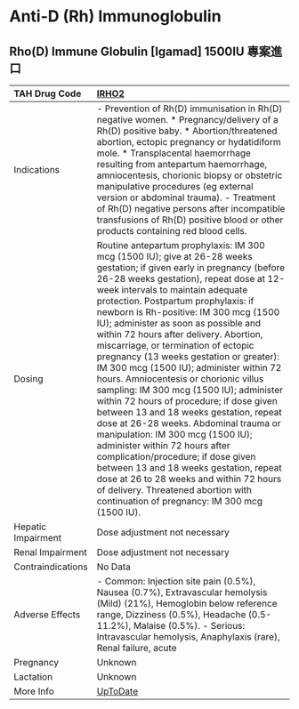 # Anti-D (Rh) Immunoglobulin

## Rho(D) Immune Globulin [Igamad] 1500IU 專案進口

| TAH Drug Code      | [IRHO2](https://www.tahsda.org.tw/drugs/hissearch.php?drug_code=IRHO2)                                                                                                                                                                                                                                                                                                                                                                                                                                                                                                                                                                                                                                                                                                                                                                                                                                                                                                                                          |
|:-------------------|:----------------------------------------------------------------------------------------------------------------------------------------------------------------------------------------------------------------------------------------------------------------------------------------------------------------------------------------------------------------------------------------------------------------------------------------------------------------------------------------------------------------------------------------------------------------------------------------------------------------------------------------------------------------------------------------------------------------------------------------------------------------------------------------------------------------------------------------------------------------------------------------------------------------------------------------------------------------------------------------------------------------|
| Indications        | - Prevention of Rh(D) immunisation in Rh(D) negative women. * Pregnancy/delivery of a Rh(D) positive baby. * Abortion/threatened abortion, ectopic pregnancy or hydatidiform mole. * Transplacental haemorrhage resulting from antepartum haemorrhage, amniocentesis, chorionic biopsy or obstetric manipulative procedures (eg external version or abdominal trauma). - Treatment of Rh(D) negative persons after incompatible transfusions of Rh(D) positive blood or other products containing red blood cells.                                                                                                                                                                                                                                                                                                                                                                                                                                                                                              |
| Dosing             | Routine antepartum prophylaxis: IM 300 mcg (1500 IU); give at 26-28 weeks gestation; if given early in pregnancy (before 26-28 weeks gestation), repeat dose at 12-week intervals to maintain adequate protection. Postpartum prophylaxis: if newborn is Rh-positive: IM 300 mcg (1500 IU); administer as soon as possible and within 72 hours after delivery. Abortion, miscarriage, or termination of ectopic pregnancy (13 weeks gestation or greater): IM 300 mcg (1500 IU); administer within 72 hours. Amniocentesis or chorionic villus sampling: IM 300 mcg (1500 IU); administer within 72 hours of procedure; if dose given between 13 and 18 weeks gestation, repeat dose at 26-28 weeks. Abdominal trauma or manipulation: IM 300 mcg (1500 IU); administer within 72 hours after complication/procedure; if dose given between 13 and 18 weeks gestation, repeat dose at 26 to 28 weeks and within 72 hours of delivery. Threatened abortion with continuation of pregnancy: IM 300 mcg (1500 IU). |
| Hepatic Impairment | Dose adjustment not necessary                                                                                                                                                                                                                                                                                                                                                                                                                                                                                                                                                                                                                                                                                                                                                                                                                                                                                                                                                                                   |
| Renal Impairment   | Dose adjustment not necessary                                                                                                                                                                                                                                                                                                                                                                                                                                                                                                                                                                                                                                                                                                                                                                                                                                                                                                                                                                                   |
| Contraindications  | No Data                                                                                                                                                                                                                                                                                                                                                                                                                                                                                                                                                                                                                                                                                                                                                                                                                                                                                                                                                                                                         |
| Adverse Effects    | - Common: Injection site pain (0.5%), Nausea (0.7%), Extravascular hemolysis (Mild) (21%), Hemoglobin below reference range, Dizziness (0.5%), Headache (0.5-11.2%), Malaise (0.5%). - Serious: Intravascular hemolysis, Anaphylaxis (rare), Renal failure, acute                                                                                                                                                                                                                                                                                                                                                                                                                                                                                                                                                                                                                                                                                                                                               |
| Pregnancy          | Unknown                                                                                                                                                                                                                                                                                                                                                                                                                                                                                                                                                                                                                                                                                                                                                                                                                                                                                                                                                                                                         |
| Lactation          | Unknown                                                                                                                                                                                                                                                                                                                                                                                                                                                                                                                                                                                                                                                                                                                                                                                                                                                                                                                                                                                                         |
| More Info          | [UpToDate](https://www.uptodate.com/contents/anti-d-(rh)-immunoglobulin-drug-information)                                                                                                                                                                                                                                                                                                                                                                                                                                                                                                                                                                                                                                                                                                                                                                                                                                                                                                                       |

